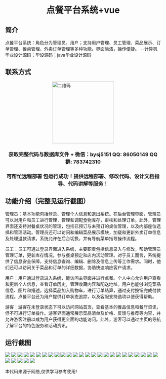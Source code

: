 <p><h1 align="center">点餐平台系统+vue</h1></p>

## 简介
点餐平台系统：角色分为管理员、用户；支持用户管理、员工管理、菜品展示、订单管理、餐桌管理、外卖订单管理等多种功能，界面简洁，操作便捷。    --计算机毕业设计源码；毕设源码；java毕业设计源码


## 联系方式
<img src="https://bs-1329754181.cos.ap-shanghai.myqcloud.com/wx.jpg" alt="二维码" style="display: block; margin: 0 auto;" width="200px">
<p><h3 align="center">获取完整代码与数据库文件 + 微信：bysj5151 QQ: 86050149 QQ群: 783742310</h3></p>
<p><h3 align="center">可帮忙远程部署 包运行成功！提供远程部署、修改代码、设计文档指导、代码讲解等服务！</h3></p>

## 功能介绍（完整见运行截图）
管理员：基本功能包括登录、管理个人信息和退出系统。在后台管理界面，管理员可以对用户和员工进行管理，管理和调配食物库存，审核和处理订单。此外，管理界面还支持对餐桌状况的管理，包括已预订与未预订的桌位管理，以及内部座位选择和管理活动。管理员还可以访问和编辑菜品展示模块，加载和更新外卖订单信息及处理退款请求。系统允许在后台切换，并有导航菜单指导操作流程。

员工：员工可通过登录界面进入系统，主要职责包括信息录入与修改，帮助管理员管理订单，更新库存情况，参与餐桌预定和店内活动管理。对于员工而言，系统提供了信息安全保障，支持信息查询、编辑、删除及信息上传等工作需求。同时，他们还可以访问关于菜品和订单的详细数据，协助快速响应客户请求。

用户：用户通过登录进入系统，能访问主界面并进行点餐。个人中心允许用户查看和更新个人信息，查看订单历史，管理收藏内容和配送地址。用户也能够浏览菜品信息、图片和描述，选择菜品加入购物车，进行订单结算，通过支付按钮完成付款流程。点餐平台还为用户提供订单状态追踪，以及客服支持选项以便获得帮助。

游客：游客在未登录状态下可以访问网站首页，查看基本的餐品信息和餐厅资讯，但不可进行订单操作。游客界面通常展示菜品清单及价格、反馈与推荐等内容，并允许游客注册以成为用户获得更全面的功能访问。此外，游客可以通过主页的导航了解平台的特色服务和活动资讯。


## 运行截图
![](https://bs-1329754181.cos.ap-shanghai.myqcloud.com/ssm/DianCaoPingTaiXiTong/img/001.jpg)
![](https://bs-1329754181.cos.ap-shanghai.myqcloud.com/ssm/DianCaoPingTaiXiTong/img/002.jpg)
![](https://bs-1329754181.cos.ap-shanghai.myqcloud.com/ssm/DianCaoPingTaiXiTong/img/003.jpg)
![](https://bs-1329754181.cos.ap-shanghai.myqcloud.com/ssm/DianCaoPingTaiXiTong/img/004.jpg)
![](https://bs-1329754181.cos.ap-shanghai.myqcloud.com/ssm/DianCaoPingTaiXiTong/img/005.jpg)
![](https://bs-1329754181.cos.ap-shanghai.myqcloud.com/ssm/DianCaoPingTaiXiTong/img/006.jpg)
![](https://bs-1329754181.cos.ap-shanghai.myqcloud.com/ssm/DianCaoPingTaiXiTong/img/007.jpg)
![](https://bs-1329754181.cos.ap-shanghai.myqcloud.com/ssm/DianCaoPingTaiXiTong/img/008.jpg)
![](https://bs-1329754181.cos.ap-shanghai.myqcloud.com/ssm/DianCaoPingTaiXiTong/img/009.jpg)
![](https://bs-1329754181.cos.ap-shanghai.myqcloud.com/ssm/DianCaoPingTaiXiTong/img/010.jpg)
![](https://bs-1329754181.cos.ap-shanghai.myqcloud.com/ssm/DianCaoPingTaiXiTong/img/011.jpg)
![](https://bs-1329754181.cos.ap-shanghai.myqcloud.com/ssm/DianCaoPingTaiXiTong/img/012.jpg)
![](https://bs-1329754181.cos.ap-shanghai.myqcloud.com/ssm/DianCaoPingTaiXiTong/img/013.jpg)
![](https://bs-1329754181.cos.ap-shanghai.myqcloud.com/ssm/DianCaoPingTaiXiTong/img/014.jpg)
![](https://bs-1329754181.cos.ap-shanghai.myqcloud.com/ssm/DianCaoPingTaiXiTong/img/015.jpg)
![](https://bs-1329754181.cos.ap-shanghai.myqcloud.com/ssm/DianCaoPingTaiXiTong/img/016.jpg)
![](https://bs-1329754181.cos.ap-shanghai.myqcloud.com/ssm/DianCaoPingTaiXiTong/img/017.jpg)
![](https://bs-1329754181.cos.ap-shanghai.myqcloud.com/ssm/DianCaoPingTaiXiTong/img/018.jpg)
![](https://bs-1329754181.cos.ap-shanghai.myqcloud.com/ssm/DianCaoPingTaiXiTong/img/019.jpg)
![](https://bs-1329754181.cos.ap-shanghai.myqcloud.com/ssm/DianCaoPingTaiXiTong/img/020.jpg)
![](https://bs-1329754181.cos.ap-shanghai.myqcloud.com/ssm/DianCaoPingTaiXiTong/img/021.jpg)
![](https://bs-1329754181.cos.ap-shanghai.myqcloud.com/ssm/DianCaoPingTaiXiTong/img/022.jpg)
![](https://bs-1329754181.cos.ap-shanghai.myqcloud.com/ssm/DianCaoPingTaiXiTong/img/023.jpg)
![](https://bs-1329754181.cos.ap-shanghai.myqcloud.com/ssm/DianCaoPingTaiXiTong/img/024.jpg)
![](https://bs-1329754181.cos.ap-shanghai.myqcloud.com/ssm/DianCaoPingTaiXiTong/img/025.jpg)
![](https://bs-1329754181.cos.ap-shanghai.myqcloud.com/ssm/DianCaoPingTaiXiTong/img/026.jpg)
![](https://bs-1329754181.cos.ap-shanghai.myqcloud.com/ssm/DianCaoPingTaiXiTong/img/027.jpg)
![](https://bs-1329754181.cos.ap-shanghai.myqcloud.com/ssm/DianCaoPingTaiXiTong/img/028.jpg)
![](https://bs-1329754181.cos.ap-shanghai.myqcloud.com/ssm/DianCaoPingTaiXiTong/img/029.jpg)
![](https://bs-1329754181.cos.ap-shanghai.myqcloud.com/ssm/DianCaoPingTaiXiTong/img/030.jpg)

<p>本代码来源于网络,仅供学习参考使用!</p>

